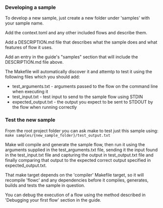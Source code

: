 ### Developing a sample
To develop a new sample, just create a new folder under 'samples' with your sample name. 

Add the context.toml and any other included flows and describe them.

Add a DESCRIPTION.md file that describes what the sample does and what features of flow it uses.

Add an entry in the guide's "samples" section that will include the DESCRIPTION.md file above.

The Makefile will automatically discover it and attemtp to test it using the following files which
you should add:
* test_arguments.txt - arguments passed to the flow on the command line when executing it
* test_input.txt - test input to send to the sample flow using STDIN
* expected_output.txt - the output you expect to be sent to STDOUT by the flow when running correctly

### Test the new sample
From the root project folder you can ask make to test just this sample using:
`make samples/{new_sample_folder}/test_output.txt`

Make will compile and generate the sample flow, then run it using the arguments supplied in the test_arguments.txt
file, sending it the input found in the test_input.txt file and capturing the output in test_output.txt 
file and finally comparing that output to the expected correct output specified in expected_output.txt.

That make target depends on the 'compiler' Makefile target, so it will recompile 'flowc' and any 
dependencies before it compiles, generates, builds and tests the sample in question.

You can debug the execution of a flow using the method described in 'Debugging your first flow' section
in the guide.